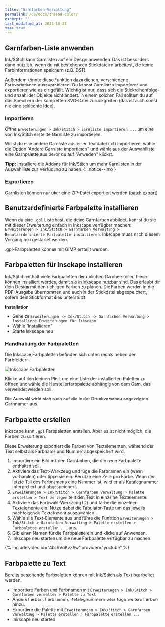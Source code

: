 ```yaml
---
title: "Garnfarben-Verwaltung"
permalink: /de/docs/thread-color/
excerpt: ""
last_modified_at: 2021-10-23
toc: true
---
```

## Garnfarben-Liste anwenden

Ink/Stitch kann Garnlisten auf ein Design anwenden. Das ist besonders dann nützlich, wenn du mit bestehenden Stickdateien arbeitest, die keine Farbinformationen speichern (z.B. DST).

Außerdem könnte diese Funktion dazu dienen, verschiedene Farbvariationen auszuprobieren. Du kannst Garnlisten importieren und exportieren wie es dir gefällt. Wichtig ist nur, dass sich die Stickreihenfolge- und anzahl der Objekte nicht ändert. In einem solchen Fall solltest du auf das Speichern der kompletten SVG-Datei zurückgreifen (das ist auch sonst nie eine schlechte Idee).

### Importieren
Öffne `Erweiterungen > Ink/Stitch > Garnliste importieren ...` um eine von Ink/Stitch erstellte Garnliste zu importieren.

Willst du eine andere Garnliste aus einer Textdatei (txt) importieren, wähle die Option "Andere Garnliste importieren" und wähle aus der Auswahlliste eine Garnpalette aus bevor du auf "Anweden" klickst.

**Tipp:** Installiere die Addons für Ink/Stitch um mehr Garnlisten in der Auswahlliste zur Verfügung zu haben.
{: .notice--info }

### Exportieren

Garnlisten können nur über eine ZIP-Datei exportiert werden ([batch export](/de/docs/import-export/#batch-export))

## Benutzerdefinierte Farbpalette installieren

Wenn du eine `.gpl` Liste hast, die deine Garnfarben abbildet, kannst du sie mit dieser Erweiterung einfach in Inkscape verfügbar machen: `Erweiterungen > Ink/Stitch > Garnfarben Verwaltung > Benutzerdefinierte Farbpalette installieren`. Inkscape muss nach diesem Vorgang neu gestartet werden.

.gpl-Farbpaletten können mit GIMP erstellt werden.

## Farbpaletten für Insckape installieren

Ink/Stitch enthält viele Farbpaletten der üblichen Garnhersteller. Diese können installiert werden, damit sie in Inkscape nutzbar sind.
Das erlaubt dir dein Design mit den richtigen Farben zu planen. Die Farben werden in die PDF-Ausgabe übernommen und auch in der Stickdatei abgespeichert, sofern dein Stickformat dies unterstützt.

**Installation**
* Gehe zu `Erweiterungen -> Ink/Stitch -> Garnfarben Verwaltung > Installiere Erweiterungen für Inkscape`
* Wähle "Installieren"
* Starte Inkscape neu

### Handhabung der Farbpaletten

Die Inkscape Farbpaletten befinden sich unten rechts neben den Farbfeldern.

![Inkscape Farbpaletten](/assets/images/docs/palettes-location.png)

Klicke auf den kleinen Pfeil, um eine Liste der installierten Paletten zu öffnen und wähle die Herstellerfarbpalette abhängig von dem Garn, das verwendet werden soll.

Die Auswahl wirkt sich auch auf die in der Druckvorschau angezeigten Garnnamen aus.

## Farbpalette erstellen

Inkscape kann `.gpl` Farbpaletten erstellen. Aber es ist nicht möglich, die Farben zu sortieren.

Diese Erweiterung exportiert die Farben von Textelementen, während der Text selbst als Farbname und Nummer abgespeichert wird.

1. Importiere ein Bild mit den Garnfarben, die die neue Farbpalette enthalten soll.
2. Aktiviere das Text-Werkzeug und füge die Farbnamen ein (wenn vorhanden) oder tippe sie ein.
   Benutze eine Zeile pro Farbe.
   Wenn der letzte Teil des Farbnamens eine Nummer ist, wird er als Katalognummer interpretiert und abgespeichert.
3. `Erweiterungen > Ink/Stitch > Garnfarben Verwaltung > Palette erstellen > Text zerlegen` teilt den Text in einzelne Textelemente.
4. Aktiviere das Farbwahl-Werkzeug (D) und färbe die einzelnen Textelemente ein.
   Nutze dabei die Tabulator-Taste um das jeweils nachfolgende Textelement auszuwählen.
5. Wähle alle Text-Elemente aus und führe die Funktion `Erweiterungen > Ink/Stitch > Garnfarben Verwaltung > Palette erstellen > Farbpalette erstellen ...` aus.
6. Gib einen Namen für die Farbpalette ein und klicke auf Anwenden.
7. Inkscape neu starten um die neue Farbpalette verfügbar zu machen

{% include video id="4bcRVoKvzAw" provider="youtube" %}

## Farbpalette zu Text

Bereits bestehende Farbpaletten können mit Ink/Stitch als Text bearbeitet werden.

* Importiere Farben und Farbnamen mit `Erweiterungen > Ink/Stitch > Garnfarben verwalten > Palette zu Text`
* Ändere Farben, Farbnamen, Katalognummern oder füge weitere Farben hinzu.
* Exportiere die Palette mit `Erweiterungen > Ink/Stitch > Garnfarben Verwaltung > Palette erstellen > Farbpalette erstellen ...`
* Inkscape neu starten
